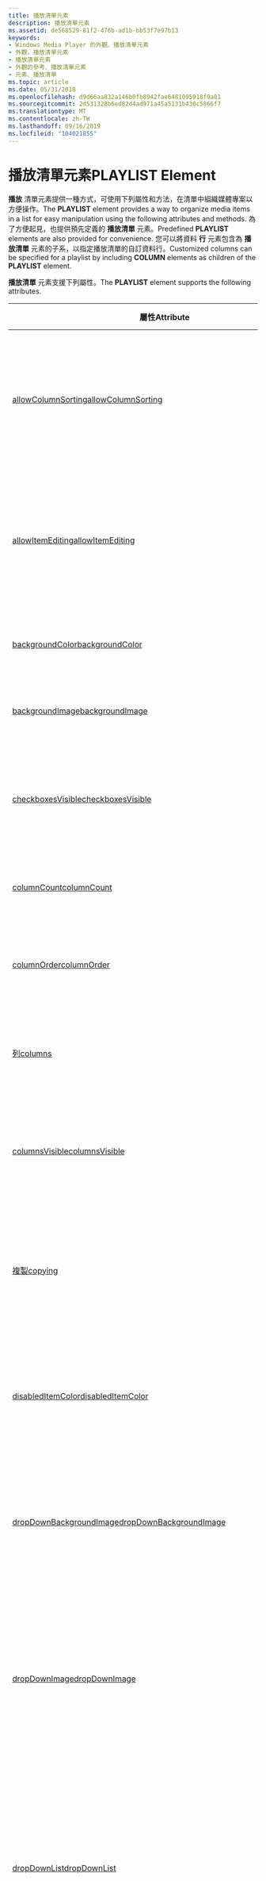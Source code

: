 ```yaml
---
title: 播放清單元素
description: 播放清單元素
ms.assetid: de568529-81f2-476b-ad1b-bb53f7e97b13
keywords:
- Windows Media Player 的外觀、播放清單元素
- 外觀，播放清單元素
- 播放清單元素
- 外觀的參考、播放清單元素
- 元素、播放清單
ms.topic: article
ms.date: 05/31/2018
ms.openlocfilehash: d9d66aa832a146b0fb8942fae6481095918f9a81
ms.sourcegitcommit: 2d531328b6ed82d4ad971a45a5131b430c5866f7
ms.translationtype: MT
ms.contentlocale: zh-TW
ms.lasthandoff: 09/16/2019
ms.locfileid: "104021855"
---
```

# <a name="playlist-element"></a><span data-ttu-id="b806e-108">播放清單元素</span><span class="sxs-lookup"><span data-stu-id="b806e-108">PLAYLIST Element</span></span>

<span data-ttu-id="b806e-109">**播放** 清單元素提供一種方式，可使用下列屬性和方法，在清單中組織媒體專案以方便操作。</span><span class="sxs-lookup"><span data-stu-id="b806e-109">The **PLAYLIST** element provides a way to organize media items in a list for easy manipulation using the following attributes and methods.</span></span> <span data-ttu-id="b806e-110">為了方便起見，也提供預先定義的 **播放清單** 元素。</span><span class="sxs-lookup"><span data-stu-id="b806e-110">Predefined **PLAYLIST** elements are also provided for convenience.</span></span> <span data-ttu-id="b806e-111">您可以將資料 **行** 元素包含為 **播放清單** 元素的子系，以指定播放清單的自訂資料行。</span><span class="sxs-lookup"><span data-stu-id="b806e-111">Customized columns can be specified for a playlist by including **COLUMN** elements as children of the **PLAYLIST** element.</span></span>

<span data-ttu-id="b806e-112">**播放清單** 元素支援下列屬性。</span><span class="sxs-lookup"><span data-stu-id="b806e-112">The **PLAYLIST** element supports the following attributes.</span></span>



| <span data-ttu-id="b806e-113">屬性</span><span class="sxs-lookup"><span data-stu-id="b806e-113">Attribute</span></span>                                                                                 | <span data-ttu-id="b806e-114">描述</span><span class="sxs-lookup"><span data-stu-id="b806e-114">Description</span></span>                                                                                                                                |
|-------------------------------------------------------------------------------------------|--------------------------------------------------------------------------------------------------------------------------------------------|
| [<span data-ttu-id="b806e-115">allowColumnSorting</span><span class="sxs-lookup"><span data-stu-id="b806e-115">allowColumnSorting</span></span>](playlist-allowcolumnsorting.md)                                     | <span data-ttu-id="b806e-116">指定或抓取值，指出是否允許在資料行標頭上排序。</span><span class="sxs-lookup"><span data-stu-id="b806e-116">Specifies or retrieves a value indicating whether sorting on column headers is allowed.</span></span>                                                    |
| [<span data-ttu-id="b806e-117">allowItemEditing</span><span class="sxs-lookup"><span data-stu-id="b806e-117">allowItemEditing</span></span>](playlist-allowitemediting.md)                                         | <span data-ttu-id="b806e-118">指定或抓取值，指出播放清單中的專案是否支援就地編輯。</span><span class="sxs-lookup"><span data-stu-id="b806e-118">Specifies or retrieves a value indicating whether items in a playlist support in-place editing.</span></span>                                            |
| [<span data-ttu-id="b806e-119">backgroundColor</span><span class="sxs-lookup"><span data-stu-id="b806e-119">backgroundColor</span></span>](playlist-backgroundcolor.md)                                           | <span data-ttu-id="b806e-120">指定或抓取背景色彩。</span><span class="sxs-lookup"><span data-stu-id="b806e-120">Specifies or retrieves the background color.</span></span>                                                                                               |
| [<span data-ttu-id="b806e-121">backgroundImage</span><span class="sxs-lookup"><span data-stu-id="b806e-121">backgroundImage</span></span>](playlist-backgroundimage.md)                                           | <span data-ttu-id="b806e-122">指定或抓取背景影像。</span><span class="sxs-lookup"><span data-stu-id="b806e-122">Specifies or retrieves the background image.</span></span>                                                                                               |
| [<span data-ttu-id="b806e-123">checkboxesVisible</span><span class="sxs-lookup"><span data-stu-id="b806e-123">checkboxesVisible</span></span>](playlist-checkboxesvisible.md)                                       | <span data-ttu-id="b806e-124">指定或抓取值，指出是否會顯示覆選框。</span><span class="sxs-lookup"><span data-stu-id="b806e-124">Specifies or retrieves a value indicating whether checkboxes are visible.</span></span>                                                                  |
| [<span data-ttu-id="b806e-125">columnCount</span><span class="sxs-lookup"><span data-stu-id="b806e-125">columnCount</span></span>](playlist-columncount.md)                                                   | <span data-ttu-id="b806e-126">抓取顯示的資料行數目。</span><span class="sxs-lookup"><span data-stu-id="b806e-126">Retrieves the number of columns shown.</span></span>                                                                                                     |
| [<span data-ttu-id="b806e-127">columnOrder</span><span class="sxs-lookup"><span data-stu-id="b806e-127">columnOrder</span></span>](playlist-columnorder.md)                                                   | <span data-ttu-id="b806e-128">指定或抓取播放清單資料行的順序。</span><span class="sxs-lookup"><span data-stu-id="b806e-128">Specifies or retrieves the order of the playlist columns.</span></span>                                                                                  |
| [<span data-ttu-id="b806e-129">列</span><span class="sxs-lookup"><span data-stu-id="b806e-129">columns</span></span>](playlist-columns.md)                                                           | <span data-ttu-id="b806e-130">定義出現在 **播放清單** 元素中的資料行。</span><span class="sxs-lookup"><span data-stu-id="b806e-130">Defines the columns that appear in the **PLAYLIST** element.</span></span>                                                                               |
| [<span data-ttu-id="b806e-131">columnsVisible</span><span class="sxs-lookup"><span data-stu-id="b806e-131">columnsVisible</span></span>](playlist-columnsvisible.md)                                             | <span data-ttu-id="b806e-132">指定或抓取值，指出是否顯示資料行。</span><span class="sxs-lookup"><span data-stu-id="b806e-132">Specifies or retrieves a value indicating whether columns are shown.</span></span>                                                                       |
| [<span data-ttu-id="b806e-133">複製</span><span class="sxs-lookup"><span data-stu-id="b806e-133">copying</span></span>](playlist-copying.md)                                                           | <span data-ttu-id="b806e-134">抓取值，指出 **播放清單** 元素是否在複製的動作中。</span><span class="sxs-lookup"><span data-stu-id="b806e-134">Retrieves a value indicating whether the **PLAYLIST** element is in the act of copying.</span></span>                                                    |
| [<span data-ttu-id="b806e-135">disabledItemColor</span><span class="sxs-lookup"><span data-stu-id="b806e-135">disabledItemColor</span></span>](playlist-disableditemcolor.md)                                       | <span data-ttu-id="b806e-136">指定或抓取離線時已停用的 CD 播放軌或線上內容的色彩。</span><span class="sxs-lookup"><span data-stu-id="b806e-136">Specifies or retrieves the color of a disabled CD track or of online content when offline.</span></span>                                                 |
| [<span data-ttu-id="b806e-137">dropDownBackgroundImage</span><span class="sxs-lookup"><span data-stu-id="b806e-137">dropDownBackgroundImage</span></span>](playlist-dropdownbackgroundimage.md)                           | <span data-ttu-id="b806e-138">指定或抓取顯示在下拉式清單背景中之影像的名稱。</span><span class="sxs-lookup"><span data-stu-id="b806e-138">Specifies or retrieves the name of the image that displays in the background of the drop-down list.</span></span>                                        |
| [<span data-ttu-id="b806e-139">dropDownImage</span><span class="sxs-lookup"><span data-stu-id="b806e-139">dropDownImage</span></span>](playlist-dropdownimage.md)                                               | <span data-ttu-id="b806e-140">指定或抓取下拉式清單按鈕（顯示在下拉式清單的右邊緣）所使用之影像的名稱。</span><span class="sxs-lookup"><span data-stu-id="b806e-140">Specifies or retrieves the name of the image used for the drop-down list button that is displayed at the right edge of the drop-down list.</span></span> |
| [<span data-ttu-id="b806e-141">dropDownList</span><span class="sxs-lookup"><span data-stu-id="b806e-141">dropDownList</span></span>](playlist-dropdownlist.md)                                                 | <span data-ttu-id="b806e-142">指定或抓取值，指出哪些元素會顯示在 **播放** 清單元素之指定實例的下拉式清單中。</span><span class="sxs-lookup"><span data-stu-id="b806e-142">Specifies or retrieves a value indicating which elements show up in the drop-down list for a given instance of the **PLAYLIST** element.</span></span>   |
| [<span data-ttu-id="b806e-143">dropDownToolTip</span><span class="sxs-lookup"><span data-stu-id="b806e-143">dropDownToolTip</span></span>](playlist-dropdowntooltip.md)                                           | <span data-ttu-id="b806e-144">指定或抓取當使用者將滑鼠停留在 [ **播放清單** 專案] 下拉式功能表上時，所顯示的工具提示。</span><span class="sxs-lookup"><span data-stu-id="b806e-144">Specifies or retrieves the ToolTip shown when the user hovers over the **PLAYLIST** element drop-down menu.</span></span>                                |
| [<span data-ttu-id="b806e-145">dropDownVisible</span><span class="sxs-lookup"><span data-stu-id="b806e-145">dropDownVisible</span></span>](playlist-dropdownvisible.md)                                           | <span data-ttu-id="b806e-146">指定或抓取值，指出 **播放清單** 元素下拉式清單選取器是否可見。</span><span class="sxs-lookup"><span data-stu-id="b806e-146">Specifies or retrieves a value indicating whether the **PLAYLIST** element drop-down selector is visible.</span></span>                                  |
| [<span data-ttu-id="b806e-147">editButtonVisible</span><span class="sxs-lookup"><span data-stu-id="b806e-147">editButtonVisible</span></span>](playlist-editbuttonvisible.md)                                       | <span data-ttu-id="b806e-148">指定或抓取值，指出 **播放清單** 元素編輯按鈕是否可見。</span><span class="sxs-lookup"><span data-stu-id="b806e-148">Specifies or retrieves a value indicating whether the **PLAYLIST** element edit button is visible.</span></span>                                         |
| [<span data-ttu-id="b806e-149">foregroundColor</span><span class="sxs-lookup"><span data-stu-id="b806e-149">foregroundColor</span></span>](playlist-foregroundcolor.md)                                           | <span data-ttu-id="b806e-150">指定或抓取前景色彩。</span><span class="sxs-lookup"><span data-stu-id="b806e-150">Specifies or retrieves the foreground color.</span></span>                                                                                               |
| [<span data-ttu-id="b806e-151">hueShift</span><span class="sxs-lookup"><span data-stu-id="b806e-151">hueShift</span></span>](playlist-hueshift.md)                                                         | <span data-ttu-id="b806e-152">指定或抓取下拉式影像之色調的位移量。</span><span class="sxs-lookup"><span data-stu-id="b806e-152">Specifies or retrieves the amount by which the hue of the drop-down images is shifted.</span></span>                                                     |
| [<span data-ttu-id="b806e-153">itemCount</span><span class="sxs-lookup"><span data-stu-id="b806e-153">itemCount</span></span>](playlist-itemcount.md)                                                       | <span data-ttu-id="b806e-154">抓取 **播放清單** 元素目前所顯示的專案數。</span><span class="sxs-lookup"><span data-stu-id="b806e-154">Retrieves the number of items currently displayed in the **PLAYLIST** element.</span></span>                                                             |
| [<span data-ttu-id="b806e-155">itemErrorColor</span><span class="sxs-lookup"><span data-stu-id="b806e-155">itemErrorColor</span></span>](playlist-itemerrorcolor.md)                                             | <span data-ttu-id="b806e-156">指定或抓取表示有錯誤條件之播放清單專案的反白顯示色彩。</span><span class="sxs-lookup"><span data-stu-id="b806e-156">Specifies or retrieves the highlight color that indicates a playlist item that has an error condition.</span></span>                                     |
| [<span data-ttu-id="b806e-157">itemMedia</span><span class="sxs-lookup"><span data-stu-id="b806e-157">itemMedia</span></span>](playlist-itemmedia.md)                                                       | <span data-ttu-id="b806e-158">抓取與 **播放清單** 元素中的指定索引對應的 **媒體** 物件。</span><span class="sxs-lookup"><span data-stu-id="b806e-158">Retrieves the **Media** object corresponding to the given index in the **PLAYLIST** element.</span></span>                                               |
| [<span data-ttu-id="b806e-159">itemPlayingBackgroundColor</span><span class="sxs-lookup"><span data-stu-id="b806e-159">itemPlayingBackgroundColor</span></span>](playlist-itemplayingbackgroundcolor.md)                     | <span data-ttu-id="b806e-160">指定或抓取目前播放播放清單專案的背景色彩。</span><span class="sxs-lookup"><span data-stu-id="b806e-160">Specifies or retrieves the background color of the currently playing playlist item.</span></span>                                                        |
| [<span data-ttu-id="b806e-161">itemPlayingColor</span><span class="sxs-lookup"><span data-stu-id="b806e-161">itemPlayingColor</span></span>](playlist-itemplayingcolor.md)                                         | <span data-ttu-id="b806e-162">指定或抓取反白顯示色彩，指出播放清單中目前現正播放的專案。</span><span class="sxs-lookup"><span data-stu-id="b806e-162">Specifies or retrieves the highlight color that indicates the currently playing item in the playlist.</span></span>                                      |
| [<span data-ttu-id="b806e-163">itemPlaylist</span><span class="sxs-lookup"><span data-stu-id="b806e-163">itemPlaylist</span></span>](playlist-itemplaylist.md)                                                 | <span data-ttu-id="b806e-164">抓取 **播放清單** 元素中指定索引處顯示之媒體專案的播放清單。</span><span class="sxs-lookup"><span data-stu-id="b806e-164">Retrieves the playlist for the media item that is displayed at the given index in the **PLAYLIST** element.</span></span>                                |
| [<span data-ttu-id="b806e-165">itemSelectedBackgroundColor</span><span class="sxs-lookup"><span data-stu-id="b806e-165">itemSelectedBackgroundColor</span></span>](playlist-itemselectedbackgroundcolor.md)                   | <span data-ttu-id="b806e-166">指定或抓取值，指出播放清單中所選取專案的背景色彩。</span><span class="sxs-lookup"><span data-stu-id="b806e-166">Specifies or retrieves a value indicating the background color of a selected item in the playlist.</span></span>                                         |
| [<span data-ttu-id="b806e-167">itemSelectedBackgroundFocusLostColor</span><span class="sxs-lookup"><span data-stu-id="b806e-167">itemSelectedBackgroundFocusLostColor</span></span>](playlist-itemselectedbackgroundfocuslostcolor.md) | <span data-ttu-id="b806e-168">指定或抓取值，指出播放清單中所選取專案的文字色彩。</span><span class="sxs-lookup"><span data-stu-id="b806e-168">Specifies or retrieves a value indicating the text color of a selected item in the playlist.</span></span>                                               |
| [<span data-ttu-id="b806e-169">itemSelectedColor</span><span class="sxs-lookup"><span data-stu-id="b806e-169">itemSelectedColor</span></span>](playlist-itemselectedcolor.md)                                       | <span data-ttu-id="b806e-170">指定或抓取值，指出播放清單中所選取專案的文字色彩。</span><span class="sxs-lookup"><span data-stu-id="b806e-170">Specifies or retrieves a value indicating the text color of a selected item in the playlist.</span></span>                                               |
| [<span data-ttu-id="b806e-171">itemSelectedFocusLostColor</span><span class="sxs-lookup"><span data-stu-id="b806e-171">itemSelectedFocusLostColor</span></span>](playlist-itemselectedfocuslostcolor.md)                     | <span data-ttu-id="b806e-172">指定或抓取值，指出播放清單失去焦點時，播放清單中所選取專案的文字色彩。</span><span class="sxs-lookup"><span data-stu-id="b806e-172">Specifies or retrieves a value indicating the text color of a selected item in the playlist when the playlist loses focus.</span></span>                 |
| [<span data-ttu-id="b806e-173">leftStatus</span><span class="sxs-lookup"><span data-stu-id="b806e-173">leftStatus</span></span>](playlist-leftstatus.md)                                                     | <span data-ttu-id="b806e-174">指定或抓取 **播放清單** 元素左邊和底部顯示的狀態文字。</span><span class="sxs-lookup"><span data-stu-id="b806e-174">Specifies or retrieves the status text that is displayed on the left side and bottom of the **PLAYLIST** element.</span></span>                          |
| [<span data-ttu-id="b806e-175">播放清單</span><span class="sxs-lookup"><span data-stu-id="b806e-175">playlist</span></span>](playlist-playlist.md)                                                         | <span data-ttu-id="b806e-176">指定或抓取播放 **清單** 元素提供介面的 **播放清單** 物件。</span><span class="sxs-lookup"><span data-stu-id="b806e-176">Specifies or retrieves the **Playlist** object to which the **PLAYLIST** element provides an interface.</span></span>                                    |
| [<span data-ttu-id="b806e-177">playlistItemsVisible</span><span class="sxs-lookup"><span data-stu-id="b806e-177">playlistItemsVisible</span></span>](playlist-playlistitemsvisible.md)                                 | <span data-ttu-id="b806e-178">指定或抓取值，指出播放清單中的專案是否可見。</span><span class="sxs-lookup"><span data-stu-id="b806e-178">Specifies or retrieves a value indicating whether items in the playlist are visible.</span></span>                                                       |
| [<span data-ttu-id="b806e-179">rightStatus</span><span class="sxs-lookup"><span data-stu-id="b806e-179">rightStatus</span></span>](playlist-rightstatus.md)                                                   | <span data-ttu-id="b806e-180">指定或抓取 **播放清單** 元素右側和底部顯示的狀態文字。</span><span class="sxs-lookup"><span data-stu-id="b806e-180">Specifies or retrieves the status text that is displayed on the right side and bottom of the **PLAYLIST** element.</span></span>                         |
| [<span data-ttu-id="b806e-181">飽和</span><span class="sxs-lookup"><span data-stu-id="b806e-181">saturation</span></span>](playlist-saturation.md)                                                     | <span data-ttu-id="b806e-182">指定或抓取下拉式影像的飽和度值。</span><span class="sxs-lookup"><span data-stu-id="b806e-182">Specifies or retrieves the saturation value of the drop-down images.</span></span>                                                                       |
| [<span data-ttu-id="b806e-183">statusColor</span><span class="sxs-lookup"><span data-stu-id="b806e-183">statusColor</span></span>](playlist-statuscolor.md)                                                   | <span data-ttu-id="b806e-184">指定或抓取 **播放清單** 元素中的狀態行色彩。</span><span class="sxs-lookup"><span data-stu-id="b806e-184">Specifies or retrieves the color of the status line in the **PLAYLIST** element.</span></span>                                                           |
| [<span data-ttu-id="b806e-185">statusTextColor</span><span class="sxs-lookup"><span data-stu-id="b806e-185">statusTextColor</span></span>](playlist-statustextcolor.md)                                           | <span data-ttu-id="b806e-186">指定或抓取值，指出狀態文字的色彩。</span><span class="sxs-lookup"><span data-stu-id="b806e-186">Specifies or retrieves a value indicating the color of the status text.</span></span>                                                                    |
| [<span data-ttu-id="b806e-187">toolbarVisible</span><span class="sxs-lookup"><span data-stu-id="b806e-187">toolbarVisible</span></span>](playlist-toolbarvisible.md)                                             | <span data-ttu-id="b806e-188">指定或抓取值，指出是否顯示播放清單工具列。</span><span class="sxs-lookup"><span data-stu-id="b806e-188">Specifies or retrieves a value indicating whether the playlist toolbar displays.</span></span>                                                           |



 

<span data-ttu-id="b806e-189">**播放清單** 元素支援下列方法。</span><span class="sxs-lookup"><span data-stu-id="b806e-189">The **PLAYLIST** element supports the following methods.</span></span>



| <span data-ttu-id="b806e-190">方法</span><span class="sxs-lookup"><span data-stu-id="b806e-190">Method</span></span>                                                              | <span data-ttu-id="b806e-191">描述</span><span class="sxs-lookup"><span data-stu-id="b806e-191">Description</span></span>                                                                                                               |
|---------------------------------------------------------------------|---------------------------------------------------------------------------------------------------------------------------|
| [<span data-ttu-id="b806e-192">abortCopy</span><span class="sxs-lookup"><span data-stu-id="b806e-192">abortCopy</span></span>](playlist-abortcopy.md)                                 | <span data-ttu-id="b806e-193">取消複製操作。</span><span class="sxs-lookup"><span data-stu-id="b806e-193">Cancels a copy operation.</span></span>                                                                                                 |
| [<span data-ttu-id="b806e-194">addSelectedToPlaylist</span><span class="sxs-lookup"><span data-stu-id="b806e-194">addSelectedToPlaylist</span></span>](playlist-addselectedtoplaylist.md)         | <span data-ttu-id="b806e-195">將選取的專案加入至播放清單。</span><span class="sxs-lookup"><span data-stu-id="b806e-195">Adds the selected item to the playlist.</span></span>                                                                                   |
| [<span data-ttu-id="b806e-196">copy</span><span class="sxs-lookup"><span data-stu-id="b806e-196">copy</span></span>](playlist-copy.md)                                           | <span data-ttu-id="b806e-197">從 CD 開始複製操作。</span><span class="sxs-lookup"><span data-stu-id="b806e-197">Begins a copy operation from the CD.</span></span>                                                                                      |
| [<span data-ttu-id="b806e-198">deleteSelected</span><span class="sxs-lookup"><span data-stu-id="b806e-198">deleteSelected</span></span>](playlist-deleteselected.md)                       | <span data-ttu-id="b806e-199">從播放清單中刪除選取的專案。</span><span class="sxs-lookup"><span data-stu-id="b806e-199">Deletes the selected item from the playlist.</span></span>                                                                              |
| [<span data-ttu-id="b806e-200">deleteSelectedFromLibrary</span><span class="sxs-lookup"><span data-stu-id="b806e-200">deleteSelectedFromLibrary</span></span>](playlist-deleteselectedfromlibrary.md) | <span data-ttu-id="b806e-201">從播放清單和媒體櫃中刪除選取的專案。</span><span class="sxs-lookup"><span data-stu-id="b806e-201">Deletes the selected item from the playlist and from the library.</span></span>                                                         |
| [<span data-ttu-id="b806e-202">getNextCheckedItem</span><span class="sxs-lookup"><span data-stu-id="b806e-202">getNextCheckedItem</span></span>](playlist-getnextcheckeditem.md)               | <span data-ttu-id="b806e-203">以指定的索引之後，抓取播放清單中下一個核取專案的索引。</span><span class="sxs-lookup"><span data-stu-id="b806e-203">Retrieves the index of the next checked item in the playlist following the specified index.</span></span>                               |
| [<span data-ttu-id="b806e-204">getNextCheckedItem2</span><span class="sxs-lookup"><span data-stu-id="b806e-204">getNextCheckedItem2</span></span>](playlist-getnextcheckeditem2.md)             | <span data-ttu-id="b806e-205">以指定的索引之後，抓取播放清單中下一個核取專案的索引。</span><span class="sxs-lookup"><span data-stu-id="b806e-205">Retrieves the index of the next checked item in the playlist following the specified index.</span></span> <span data-ttu-id="b806e-206">適用于嵌套的播放清單。</span><span class="sxs-lookup"><span data-stu-id="b806e-206">Works with nested playlists.</span></span>  |
| [<span data-ttu-id="b806e-207">getNextSelectedItem</span><span class="sxs-lookup"><span data-stu-id="b806e-207">getNextSelectedItem</span></span>](playlist-getnextselecteditem.md)             | <span data-ttu-id="b806e-208">以指定的索引之後，抓取播放清單中下一個選取專案的索引。</span><span class="sxs-lookup"><span data-stu-id="b806e-208">Retrieves the index of the next selected item in the playlist following the specified index.</span></span>                              |
| [<span data-ttu-id="b806e-209">getNextSelectedItem2</span><span class="sxs-lookup"><span data-stu-id="b806e-209">getNextSelectedItem2</span></span>](playlist-getnextselecteditem2.md)           | <span data-ttu-id="b806e-210">以指定的索引之後，抓取播放清單中下一個選取專案的索引。</span><span class="sxs-lookup"><span data-stu-id="b806e-210">Retrieves the index of the next selected item in the playlist following the specified index.</span></span> <span data-ttu-id="b806e-211">適用于嵌套的播放清單。</span><span class="sxs-lookup"><span data-stu-id="b806e-211">Works with nested playlists.</span></span> |
| [<span data-ttu-id="b806e-212">moveSelectedDown</span><span class="sxs-lookup"><span data-stu-id="b806e-212">moveSelectedDown</span></span>](playlist-moveselecteddown.md)                   | <span data-ttu-id="b806e-213">將選取的專案向下移動清單中的一個位置。</span><span class="sxs-lookup"><span data-stu-id="b806e-213">Moves the selected item down one position in the list.</span></span>                                                                    |
| [<span data-ttu-id="b806e-214">moveSelectedUp</span><span class="sxs-lookup"><span data-stu-id="b806e-214">moveSelectedUp</span></span>](playlist-moveselectedup.md)                       | <span data-ttu-id="b806e-215">將選取的專案在清單中向上移動一個位置。</span><span class="sxs-lookup"><span data-stu-id="b806e-215">Moves the selected item up one position in the list.</span></span>                                                                      |
| [<span data-ttu-id="b806e-216">setCheckedState</span><span class="sxs-lookup"><span data-stu-id="b806e-216">setCheckedState</span></span>](playlist-setcheckedstate.md)                     | <span data-ttu-id="b806e-217">指定檢查播放清單中的索引項目目。</span><span class="sxs-lookup"><span data-stu-id="b806e-217">Specifies that the indexed item in the playlist is checked.</span></span>                                                               |
| [<span data-ttu-id="b806e-218">setCheckedState2</span><span class="sxs-lookup"><span data-stu-id="b806e-218">setCheckedState2</span></span>](playlist-setcheckedstate2.md)                   | <span data-ttu-id="b806e-219">使用 **播放清單** 元素中的指定索引，設定專案的已核取狀態。</span><span class="sxs-lookup"><span data-stu-id="b806e-219">Sets the checked state of the item with the specified index in the **PLAYLIST** element.</span></span> <span data-ttu-id="b806e-220">適用于嵌套的播放清單。</span><span class="sxs-lookup"><span data-stu-id="b806e-220">Works with nested playlists.</span></span>     |
| [<span data-ttu-id="b806e-221">setColumnResizeMode</span><span class="sxs-lookup"><span data-stu-id="b806e-221">setColumnResizeMode</span></span>](playlist-setcolumnresizemode.md)             | <span data-ttu-id="b806e-222">指定索引資料行本身的大小。</span><span class="sxs-lookup"><span data-stu-id="b806e-222">Specifies how the indexed column sizes itself.</span></span>                                                                            |
| [<span data-ttu-id="b806e-223">setColumnWidth</span><span class="sxs-lookup"><span data-stu-id="b806e-223">setColumnWidth</span></span>](playlist-setcolumnwidth.md)                       | <span data-ttu-id="b806e-224">指定資料行寬度，並將資料行的調整大小模式變更為 "wmpcrmFixed"。</span><span class="sxs-lookup"><span data-stu-id="b806e-224">Specifies the column width and changes the resize mode of the column to "wmpcrmFixed".</span></span>                                    |
| [<span data-ttu-id="b806e-225">setSelectedState</span><span class="sxs-lookup"><span data-stu-id="b806e-225">setSelectedState</span></span>](playlist-setselectedstate.md)                   | <span data-ttu-id="b806e-226">指定已選取播放清單中的索引項目目。</span><span class="sxs-lookup"><span data-stu-id="b806e-226">Specifies that the indexed item in the playlist is selected.</span></span>                                                              |
| [<span data-ttu-id="b806e-227">setSelectedState2</span><span class="sxs-lookup"><span data-stu-id="b806e-227">setSelectedState2</span></span>](playlist-setselectedstate2.md)                 | <span data-ttu-id="b806e-228">使用 **播放清單** 元素中的指定索引，設定專案的選取狀態。</span><span class="sxs-lookup"><span data-stu-id="b806e-228">Sets the selected state of the item with the specified index in the **PLAYLIST** element.</span></span> <span data-ttu-id="b806e-229">適用于嵌套的播放清單。</span><span class="sxs-lookup"><span data-stu-id="b806e-229">Works with nested playlists.</span></span>    |
| [<span data-ttu-id="b806e-230">sortColumn</span><span class="sxs-lookup"><span data-stu-id="b806e-230">sortColumn</span></span>](playlist-sortcolumn.md)                               | <span data-ttu-id="b806e-231">排序指定之資料行中的資料。</span><span class="sxs-lookup"><span data-stu-id="b806e-231">Sorts the data in the specified column.</span></span>                                                                                   |



 

<span data-ttu-id="b806e-232">**播放清單** 元素支援環境屬性，而且可以執行環境事件處理常式（除非有注明）。</span><span class="sxs-lookup"><span data-stu-id="b806e-232">The **PLAYLIST** element supports the ambient attributes and can implement the ambient event handlers, except where noted.</span></span> <span data-ttu-id="b806e-233">如需詳細資訊，請參閱 [環境屬性](ambient-attributes.md) 和 [環境事件處理常式](ambient-event-handlers.md)。</span><span class="sxs-lookup"><span data-stu-id="b806e-233">For more information, see [Ambient Attributes](ambient-attributes.md) and [Ambient Event Handlers](ambient-event-handlers.md).</span></span>

<span data-ttu-id="b806e-234">預先定義的播放清單是一般的 **播放清單** 元素，預設會指定各種不同的通用屬性設定。</span><span class="sxs-lookup"><span data-stu-id="b806e-234">Predefined playlists are normal **PLAYLIST** elements with various common attribute settings specified by default.</span></span> <span data-ttu-id="b806e-235">您可以使用下列預先定義的播放清單。</span><span class="sxs-lookup"><span data-stu-id="b806e-235">The following predefined playlists are available.</span></span>



| <span data-ttu-id="b806e-236">預先定義的播放清單</span><span class="sxs-lookup"><span data-stu-id="b806e-236">Predefined PLAYLIST</span></span>                      | <span data-ttu-id="b806e-237">Description</span><span class="sxs-lookup"><span data-stu-id="b806e-237">Description</span></span>                                                       |
|------------------------------------------|-------------------------------------------------------------------|
| [<span data-ttu-id="b806e-238">DROPDOWNPLAYLIST</span><span class="sxs-lookup"><span data-stu-id="b806e-238">DROPDOWNPLAYLIST</span></span>](dropdownplaylist.md) | <span data-ttu-id="b806e-239">沒有專案可見的下拉式 **清單** 。</span><span class="sxs-lookup"><span data-stu-id="b806e-239">A drop-down **PLAYLIST** with no items visible.</span></span>                   |
| [<span data-ttu-id="b806e-240">ITEMSPLAYLIST</span><span class="sxs-lookup"><span data-stu-id="b806e-240">ITEMSPLAYLIST</span></span>](itemsplaylist.md)       | <span data-ttu-id="b806e-241">未顯示任何專案或資料行標題的下拉式 **清單** 。</span><span class="sxs-lookup"><span data-stu-id="b806e-241">A drop-down **PLAYLIST** with no items or column headers visible.</span></span> |



 

## <a name="related-topics"></a><span data-ttu-id="b806e-242">相關主題</span><span class="sxs-lookup"><span data-stu-id="b806e-242">Related topics</span></span>

<dl> <dt>

[<span data-ttu-id="b806e-243">**外觀程式設計參考**</span><span class="sxs-lookup"><span data-stu-id="b806e-243">**Skin Programming Reference**</span></span>](skin-programming-reference.md)
</dt> </dl>

 

 




